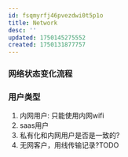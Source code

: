 ```yaml
---
id: fsqmyrfj46pvezdwi0t5p1o
title: Network
desc: ''
updated: 1750145275552
created: 1750131877757
---
```


### 网络状态变化流程

### 用户类型

1. 内网用户: 只能使用内网wifi
2. saas用户
3. 私有化和内网用户是否是一致的?
4. 无网客户，用线传输记录?TODO